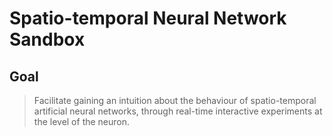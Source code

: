# Spatio-temporal Neural Network Sandbox

## Goal
> Facilitate gaining an intuition about the behaviour of spatio-temporal
> artificial neural networks, through real-time interactive experiments at the
> level of the neuron.